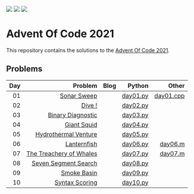 ![](https://img.shields.io/badge/stars%20⭐-20-yellow)
![](https://img.shields.io/badge/day%20📅-10-blue) 
![](https://img.shields.io/badge/days%20completed-10-red)
# Advent Of Code 2021

This repository contains the solutions to the [Advent Of Code 2021](https://adventofcode.com/2021).

## Problems

|  Day |                                            Problem | Blog |                                                                                                                          Python |  Other |
| ---: | -------------------------------------------------: | ---: | ------------------------------------------------------------------------------------------------------------------------------: | ---: |
|   01 | [Sonar Sweep](https://adventofcode.com/2021/day/1) |      | [day01.py](https://github.com/sotsoguk/AdventOfCode2021/blob/bfc404d3724aa8eff5255f8d3fe4a4f1d6ace98c/python/day01/day01.py) | [day01.cpp](https://github.com/sotsoguk/AdventOfCode2021/blob/bfc404d3724aa8eff5255f8d3fe4a4f1d6ace98c/cpp/day01/day01.cpp)     |
|   02 |            [Dive !](https://adventofcode.com/2021/day/2)                                        |      |       [day02.py](https://github.com/sotsoguk/AdventOfCode2021/blob/bfc404d3724aa8eff5255f8d3fe4a4f1d6ace98c/python/day02/day02.py)                                                                                                                          |      |
| 03 | [Binary Diagnostic](https://adventofcode.com/2021/day/3)| | [day03.py](https://github.com/sotsoguk/AdventOfCode2021/blob/58d49eaed5c5c6173e34b54b556fde8e395821e5/python/day03/day03.py) | | 
| 04 | [Giant Squid](https://adventofcode.com/2021/day/4)| | [day04.py](https://github.com/sotsoguk/AdventOfCode2021/blob/6dc32bde011b2e3665575668c1499273fcd7f387/python/day04/day04.py) |
| 05 | [Hydrothermal Venture](https://adventofcode.com/2021/day/5)| | [day05.py](https://github.com/sotsoguk/AdventOfCode2021/blob/69e007a29958b21b12605ed58ea351ccb0d8f3b5/python/day05/day05.py) |
| 06 | [Lanternfish](https://adventofcode.com/2021/day/6)| | [day06.py ](https://github.com/sotsoguk/AdventOfCode2021/blob/36c224078a3370e5ea8383a74f71f1a334ed1077/python/day06/day06.py)| [day06.m](https://github.com/sotsoguk/AdventOfCode2021/blob/36c224078a3370e5ea8383a74f71f1a334ed1077/misc/day06.m)|
| 07 | [The Treachery of Whales](https://adventofcode.com/2021/day/7)| | [day07.py](https://github.com/sotsoguk/AdventOfCode2021/blob/a6102d061994ce5dc1f5dddfa881b65cac40b209/python/day07/day07.py)| [day07.m](https://github.com/sotsoguk/AdventOfCode2021/blob/a6102d061994ce5dc1f5dddfa881b65cac40b209/misc/day07.m)| 
| 08 | [Seven Segment Search](https://adventofcode.com/2021/day/8)| | [day08.py](https://github.com/sotsoguk/AdventOfCode2021/blob/main/python/day08/day08.py)|
| 09 | [Smoke Basin](https://adventofcode.com/2021/day/9) | |[day09.py](https://github.com/sotsoguk/AdventOfCode2021/blob/main/python/day09/day09.py)
| 10 | [Syntax Scoring](https://adventofcode.com/2021/day/10)| |[day10.py](https://github.com/sotsoguk/AdventOfCode2021/blob/main/python/day10/day10.py) |
